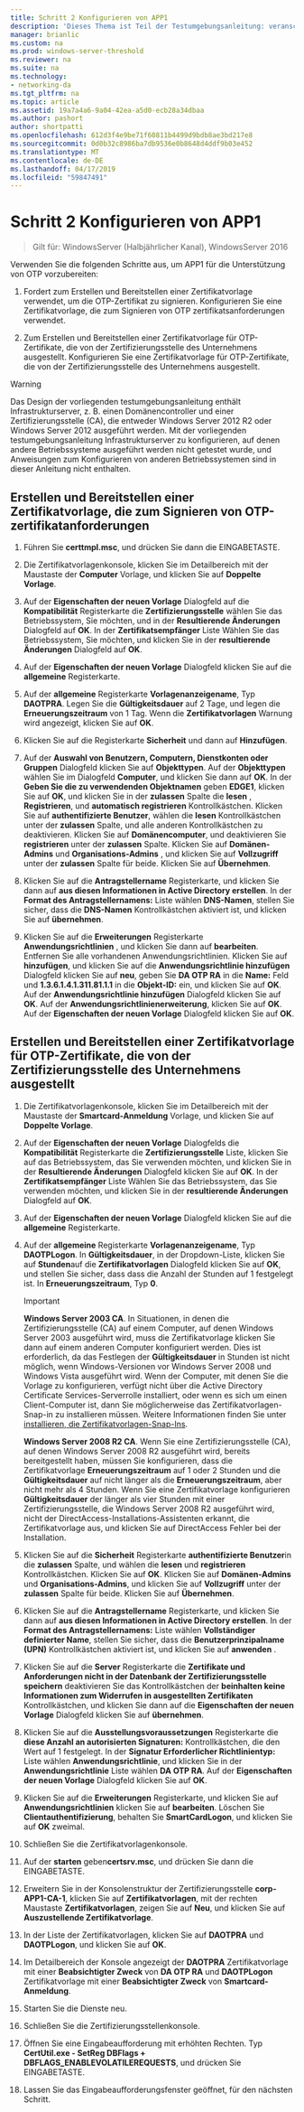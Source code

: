```yaml
---
title: Schritt 2 Konfigurieren von APP1
description: 'Dieses Thema ist Teil der Testumgebungsanleitung: veranschaulichen von DirectAccess mit OTP-Authentifizierung und RSA SecurID für Windows Server 2016'
manager: brianlic
ms.custom: na
ms.prod: windows-server-threshold
ms.reviewer: na
ms.suite: na
ms.technology:
- networking-da
ms.tgt_pltfrm: na
ms.topic: article
ms.assetid: 19a7a4a6-9a04-42ea-a5d0-ecb28a34dbaa
ms.author: pashort
author: shortpatti
ms.openlocfilehash: 612d3f4e9be71f60811b4499d9bdb8ae3bd217e8
ms.sourcegitcommit: 0d0b32c8986ba7db9536e0b8648d4ddf9b03e452
ms.translationtype: MT
ms.contentlocale: de-DE
ms.lasthandoff: 04/17/2019
ms.locfileid: "59847491"
---
```

# <a name="step-2-configure-app1"></a>Schritt 2 Konfigurieren von APP1

>Gilt für: WindowsServer (Halbjährlicher Kanal), WindowsServer 2016

Verwenden Sie die folgenden Schritte aus, um APP1 für die Unterstützung von OTP vorzubereiten:  
  
1. Fordert zum Erstellen und Bereitstellen einer Zertifikatvorlage verwendet, um die OTP-Zertifikat zu signieren. Konfigurieren Sie eine Zertifikatvorlage, die zum Signieren von OTP zertifikatsanforderungen verwendet.  
  
2. Zum Erstellen und Bereitstellen einer Zertifikatvorlage für OTP-Zertifikate, die von der Zertifizierungsstelle des Unternehmens ausgestellt. Konfigurieren Sie eine Zertifikatvorlage für OTP-Zertifikate, die von der Zertifizierungsstelle des Unternehmens ausgestellt.  
  
> [!WARNING]  
> Das Design der vorliegenden testumgebungsanleitung enthält Infrastrukturserver, z. B. einen Domänencontroller und einer Zertifizierungsstelle (CA), die entweder Windows Server 2012 R2 oder Windows Server 2012 ausgeführt werden. Mit der vorliegenden testumgebungsanleitung Infrastrukturserver zu konfigurieren, auf denen andere Betriebssysteme ausgeführt werden nicht getestet wurde, und Anweisungen zum Konfigurieren von anderen Betriebssystemen sind in dieser Anleitung nicht enthalten.  
  
## <a name="DAOTPRA"></a>Erstellen und Bereitstellen einer Zertifikatvorlage, die zum Signieren von OTP-zertifikatanforderungen  
  
1.  Führen Sie **certtmpl.msc**, und drücken Sie dann die EINGABETASTE.  
  
2.  Die Zertifikatvorlagenkonsole, klicken Sie im Detailbereich mit der Maustaste der **Computer** Vorlage, und klicken Sie auf **Doppelte Vorlage**.  
  
3.  Auf der **Eigenschaften der neuen Vorlage** Dialogfeld auf die **Kompatibilität** Registerkarte die **Zertifizierungsstelle** wählen Sie das Betriebssystem, Sie möchten, und in der  **Resultierende Änderungen** Dialogfeld auf **OK**. In der **Zertifikatsempfänger** Liste Wählen Sie das Betriebssystem, Sie möchten, und klicken Sie in der **resultierende Änderungen** Dialogfeld auf **OK**.  
  
4.  Auf der **Eigenschaften der neuen Vorlage** Dialogfeld klicken Sie auf die **allgemeine** Registerkarte.  
  
5.  Auf der **allgemeine** Registerkarte **Vorlagenanzeigename**, Typ **DAOTPRA**. Legen Sie die **Gültigkeitsdauer** auf 2 Tage, und legen die **Erneuerungszeitraum** von 1 Tag. Wenn die **Zertifikatvorlagen** Warnung wird angezeigt, klicken Sie auf **OK**.  
  
6.  Klicken Sie auf die Registerkarte **Sicherheit** und dann auf **Hinzufügen**.  
  
7.  Auf der **Auswahl von Benutzern, Computern, Dienstkonten oder Gruppen** Dialogfeld klicken Sie auf **Objekttypen**. Auf der **Objekttypen** wählen Sie im Dialogfeld **Computer**, und klicken Sie dann auf **OK**. In der **Geben Sie die zu verwendenden Objektnamen** geben **EDGE1**, klicken Sie auf **OK**, und klicken Sie in der **zulassen** Spalte die **lesen** , **Registrieren**, und **automatisch registrieren** Kontrollkästchen. Klicken Sie auf **authentifizierte Benutzer**, wählen die **lesen** Kontrollkästchen unter der **zulassen** Spalte, und alle anderen Kontrollkästchen zu deaktivieren. Klicken Sie auf **Domänencomputer**, und deaktivieren Sie **registrieren** unter der **zulassen** Spalte. Klicken Sie auf **Domänen-Admins** und **Organisations-Admins** , und klicken Sie auf **Vollzugriff** unter der **zulassen** Spalte für beide. Klicken Sie auf **Übernehmen**.  
  
8.  Klicken Sie auf die **Antragstellername** Registerkarte, und klicken Sie dann auf **aus diesen Informationen in Active Directory erstellen**. In der **Format des Antragstellernamens:** Liste wählen **DNS-Namen**, stellen Sie sicher, dass die **DNS-Namen** Kontrollkästchen aktiviert ist, und klicken Sie auf **übernehmen**.  
  
9. Klicken Sie auf die **Erweiterungen** Registerkarte **Anwendungsrichtlinien** , und klicken Sie dann auf **bearbeiten**. Entfernen Sie alle vorhandenen Anwendungsrichtlinien. Klicken Sie auf **hinzufügen**, und klicken Sie auf die **Anwendungsrichtlinie hinzufügen** Dialogfeld klicken Sie auf **neu**, geben Sie **DA OTP RA** in die **Name:** Feld und **1.3.6.1.4.1.311.81.1.1** in die **Objekt-ID:** ein, und klicken Sie auf **OK**. Auf der **Anwendungsrichtlinie hinzufügen** Dialogfeld klicken Sie auf **OK**. Auf der **Anwendungsrichtlinienerweiterung**, klicken Sie auf **OK**. Auf der **Eigenschaften der neuen Vorlage** Dialogfeld klicken Sie auf **OK**.  
  
## <a name="DAOTPLogon"></a>Erstellen und Bereitstellen einer Zertifikatvorlage für OTP-Zertifikate, die von der Zertifizierungsstelle des Unternehmens ausgestellt  
  
1.  Die Zertifikatvorlagenkonsole, klicken Sie im Detailbereich mit der Maustaste der **Smartcard-Anmeldung** Vorlage, und klicken Sie auf **Doppelte Vorlage**.  
  
2.  Auf der **Eigenschaften der neuen Vorlage** Dialogfelds die **Kompatibilität** Registerkarte die **Zertifizierungsstelle** Liste, klicken Sie auf das Betriebssystem, das Sie verwenden möchten, und klicken Sie in der **Resultierende Änderungen** Dialogfeld klicken Sie auf **OK**. In der **Zertifikatsempfänger** Liste Wählen Sie das Betriebssystem, das Sie verwenden möchten, und klicken Sie in der **resultierende Änderungen** Dialogfeld auf **OK**.  
  
3.  Auf der **Eigenschaften der neuen Vorlage** Dialogfeld klicken Sie auf die **allgemeine** Registerkarte.  
  
4.  Auf der **allgemeine** Registerkarte **Vorlagenanzeigename**, Typ **DAOTPLogon**. In **Gültigkeitsdauer**, in der Dropdown-Liste, klicken Sie auf **Stunden**auf die **Zertifikatvorlagen** Dialogfeld klicken Sie auf **OK**, und stellen Sie sicher, dass dass die Anzahl der Stunden auf 1 festgelegt ist. In **Erneuerungszeitraum**, Typ **0**.  
  
    > [!IMPORTANT]  
    > **Windows Server 2003 CA**. In Situationen, in denen die Zertifizierungsstelle (CA) auf einem Computer, auf denen Windows Server 2003 ausgeführt wird, muss die Zertifikatvorlage klicken Sie dann auf einem anderen Computer konfiguriert werden. Dies ist erforderlich, da das Festlegen der **Gültigkeitsdauer** in Stunden ist nicht möglich, wenn Windows-Versionen vor Windows Server 2008 und Windows Vista ausgeführt wird. Wenn der Computer, mit denen Sie die Vorlage zu konfigurieren, verfügt nicht über die Active Directory Certificate Services-Serverrolle installiert, oder wenn es sich um einen Client-Computer ist, dann Sie möglicherweise das Zertifikatvorlagen-Snap-in zu installieren müssen. Weitere Informationen finden Sie unter [installieren, die Zertifikatvorlagen-Snap-Ins](https://technet.microsoft.com/library/cc732445.aspx).  
    >   
    > **Windows Server 2008 R2 CA**. Wenn Sie eine Zertifizierungsstelle (CA), auf denen Windows Server 2008 R2 ausgeführt wird, bereits bereitgestellt haben, müssen Sie konfigurieren, dass die Zertifikatvorlage **Erneuerungszeitraum** auf 1 oder 2 Stunden und die **Gültigkeitsdauer** auf nicht länger als die **Erneuerungszeitraum**, aber nicht mehr als 4 Stunden. Wenn Sie eine Zertifikatvorlage konfigurieren **Gültigkeitsdauer** der länger als vier Stunden mit einer Zertifizierungsstelle, die Windows Server 2008 R2 ausgeführt wird, nicht der DirectAccess-Installations-Assistenten erkannt, die Zertifikatvorlage aus, und klicken Sie auf DirectAccess Fehler bei der Installation.  
  
5.  Klicken Sie auf die **Sicherheit** Registerkarte **authentifizierte Benutzer**in die **zulassen** Spalte, und wählen die **lesen** und **registrieren**  Kontrollkästchen. Klicken Sie auf **OK**. Klicken Sie auf **Domänen-Admins** und **Organisations-Admins**, und klicken Sie auf **Vollzugriff** unter der **zulassen** Spalte für beide. Klicken Sie auf **Übernehmen**.  
  
6.  Klicken Sie auf die **Antragstellername** Registerkarte, und klicken Sie dann auf **aus diesen Informationen in Active Directory erstellen**. In der **Format des Antragstellernamens:** Liste wählen **Vollständiger definierter Name**, stellen Sie sicher, dass die **Benutzerprinzipalname (UPN)** Kontrollkästchen aktiviert ist, und klicken Sie auf **anwenden** .  
  
7.  Klicken Sie auf die **Server** Registerkarte die **Zertifikate und Anforderungen nicht in der Datenbank der Zertifizierungsstelle speichern** deaktivieren Sie das Kontrollkästchen der **beinhalten keine Informationen zum Widerrufen in ausgestellten Zertifikaten** Kontrollkästchen, und klicken Sie dann auf die **Eigenschaften der neuen Vorlage** Dialogfeld klicken Sie auf **übernehmen**.  
  
8.  Klicken Sie auf die **Ausstellungsvoraussetzungen** Registerkarte die **diese Anzahl an autorisierten Signaturen:** Kontrollkästchen, die den Wert auf 1 festgelegt. In der **Signatur Erforderlicher Richtlinientyp:** Liste wählen **Anwendungsrichtlinie**, und klicken Sie in der **Anwendungsrichtlinie** Liste wählen **DA OTP RA**. Auf der **Eigenschaften der neuen Vorlage** Dialogfeld klicken Sie auf **OK**.  
  
9. Klicken Sie auf die **Erweiterungen** Registerkarte, und klicken Sie auf **Anwendungsrichtlinien** klicken Sie auf **bearbeiten**. Löschen Sie **Clientauthentifizierung**, behalten Sie **SmartCardLogon**, und klicken Sie auf **OK** zweimal.  
  
10. Schließen Sie die Zertifikatvorlagenkonsole.  
  
11. Auf der **starten** geben**certsrv.msc**, und drücken Sie dann die EINGABETASTE.  
  
12. Erweitern Sie in der Konsolenstruktur der Zertifizierungsstelle **corp-APP1-CA-1**, klicken Sie auf **Zertifikatvorlagen**, mit der rechten Maustaste **Zertifikatvorlagen**, zeigen Sie auf **Neu**, und klicken Sie auf **Auszustellende Zertifikatvorlage**.  
  
13. In der Liste der Zertifikatvorlagen, klicken Sie auf **DAOTPRA** und **DAOTPLogon**, und klicken Sie auf **OK**.  
  
14. Im Detailbereich der Konsole angezeigt der **DAOTPRA** Zertifikatvorlage mit einer **Beabsichtigter Zweck** von **DA OTP RA** und **DAOTPLogon** Zertifikatvorlage mit einer **Beabsichtigter Zweck** von **Smartcard-Anmeldung**.  
  
15. Starten Sie die Dienste neu.  
  
16. Schließen Sie die Zertifizierungsstellenkonsole.  
  
17. Öffnen Sie eine Eingabeaufforderung mit erhöhten Rechten. Typ **CertUtil.exe - SetReg DBFlags + DBFLAGS_ENABLEVOLATILEREQUESTS**, und drücken Sie EINGABETASTE.  
  
18. Lassen Sie das Eingabeaufforderungsfenster geöffnet, für den nächsten Schritt.  
  


